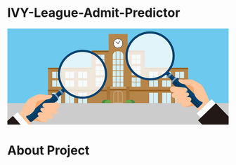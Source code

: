 # IVY-League-Admit-Predictor
![Admit Predictor](https://github.com/jyothisable/IVY-League-Collage-Predictor/blob/main/banner.jpg)
# About Project

